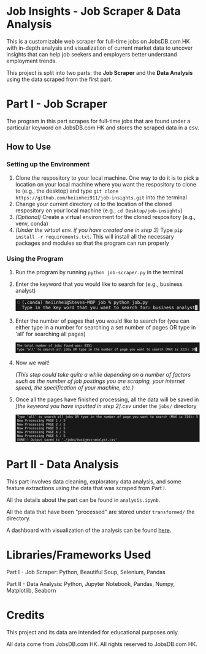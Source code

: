 # Job Insights - Job Scraper & Data Analysis

This is a customizable web scraper for full-time jobs on JobsDB.com HK with in-depth analysis and visualization of current market data to uncover insights that can help job seekers and employers better understand employment trends.

This project is split into two parts: the **Job Scraper** and the **Data Analysis** using the data scraped from the first part.

# Part I - Job Scraper

The program in this part scrapes for full-time jobs that are found under a particular keyword on JobsDB.com HK and stores the scraped data in a csv.

## How to Use

### Setting up the Environment

1.  Clone the respository to your local machine. One way to do it is to pick a location on your local machine where you want the respository to clone to (e.g., the desktop) and type `git clone https://github.com/heiinhei911/job-insights.git` into the terminal
2.  Change your current directory `cd` to the location of the cloned respository on your local machine (e.g., `cd Desktop/job-insights`)
3.  _(Optional)_ Create a virtual environment for the cloned respository (e.g., venv, conda)
4.  _(Under the virtual env. if you have created one in step 3)_ Type `pip install -r requirements.txt`. This will install all the necessary packages and modules so that the program can run properly

### Using the Program

1.  Run the program by running `python job-scraper.py` in the terminal
2.  Enter the keyword that you would like to search for (e.g., business analyst)

    ![Job Title Input](./images/job_title_input.png)

3.  Enter the number of pages that you would like to search for
    (you can either type in a number for searching a set number of pages OR type in 'all' for searching all pages)

    ![Number Of Pages Being Searched Input](./images/number_of_jobs_being_searched.png)

4.  Now we wait!

    _(This step could take quite a while depending on a number of factors such as the number of job postings you are scraping, your internet speed, the specification of your machine, etc.)_

5.  Once all the pages have finished processing, all the data will be saved in _\[the keyword you have inputted in step 2\].csv_ under the `jobs/` directory

    ![Scraping Completed](./images/scraping_completed.png)

# Part II - Data Analysis

This part involves data cleaning, exploratory data analysis, and some feature extractions using the data that was scraped from Part I.

All the details about the part can be found in `analysis.ipynb`.

All the data that have been "processed" are stored under `transformed/` the directory.

A dashboard with visualization of the analysis can be found [here](https://public.tableau.com/app/profile/hei.in.sam/viz/JobMarketInsightsAnalysesontheRoleofBusinessAnalystinHongKong/JobDataAnalyses).

# Libraries/Frameworks Used

Part I - Job Scraper: Python, Beautiful Soup, Selenium, Pandas

Part II - Data Analysis: Python, Jupyter Notebook, Pandas, Numpy, Matplotlib, Seaborn

# Credits

This project and its data are intended for educational purposes only.

All data come from JobsDB.com HK. All rights reserved to JobsDB.com HK.
